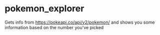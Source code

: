# pokemon_explorer
Gets info from https://pokeapi.co/api/v2/pokemon/ and shows you some information based on the number you've picked

